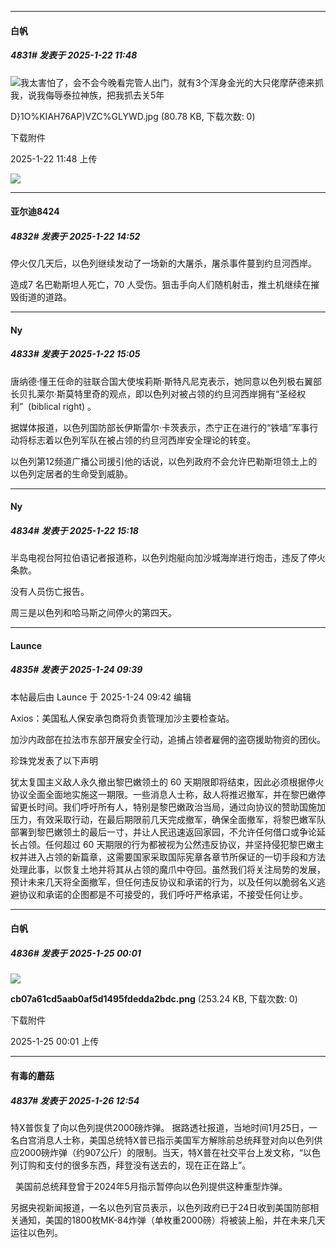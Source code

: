 ﻿
*****

####  白帆  
##### 4831#       发表于 2025-1-22 11:48

<img src="https://static.saraba1st.com/image/smiley/face2017/049.png" referrerpolicy="no-referrer">我太害怕了，会不会今晚看完管人出门，就有3个浑身金光的大只佬摩萨德来抓我，说我侮辱泰拉神族，把我抓去关5年

D}1O%KIAH76AP)VZC%GLYWD.jpg
(80.78 KB, 下载次数: 0)

下载附件

2025-1-22 11:48 上传

<img src="https://img.saraba1st.com/forum/202501/22/114814c4829pnxv33xnnsn.jpg" referrerpolicy="no-referrer">

*****

####  亚尔迪8424  
##### 4832#       发表于 2025-1-22 14:52

停火仅几天后，以色列继续发动了一场新的大屠杀，屠杀事件蔓到约旦河西岸。

造成7 名巴勒斯坦人死亡，70 人受伤。狙击手向人们随机射击，推土机继续在摧毁街道的道路。

*****

####  Ny  
##### 4833#       发表于 2025-1-22 15:05

唐纳德·懂王任命的驻联合国大使埃莉斯·斯特凡尼克表示，她同意以色列极右翼部长贝扎莱尔·斯莫特里奇的观点，即以色列对被占领的约旦河西岸拥有“圣经权利”  (biblical right) 。

据媒体报道，以色列国防部长伊斯雷尔·卡茨表示，杰宁正在进行的“铁墙”军事行动将标志着以色列军队在被占领的约旦河西岸安全理论的转变。

以色列第12频道广播公司援引他的话说，以色列政府不会允许巴勒斯坦领土上的以色列定居者的生命受到威胁。

*****

####  Ny  
##### 4834#       发表于 2025-1-22 15:18

半岛电视台阿拉伯语记者报道称，以色列炮艇向加沙城海岸进行炮击，违反了停火条款。

没有人员伤亡报告。

周三是以色列和哈马斯之间停火的第四天。

*****

####  Launce  
##### 4835#       发表于 2025-1-24 09:39

 本帖最后由 Launce 于 2025-1-24 09:42 编辑 

Axios：美国私人保安承包商将负责管理加沙主要检查站。

加沙内政部在拉法市东部开展安全行动，追捕占领者雇佣的盗窃援助物资的团伙。

珍珠党发表了以下声明

犹太复国主义敌人永久撤出黎巴嫩领土的 60 天期限即将结束，因此必须根据停火协议全面全面地实施这一期限。一些消息人士称，敌人将推迟撤军，并在黎巴嫩停留更长时间。我们呼吁所有人，特别是黎巴嫩政治当局，通过向协议的赞助国施加压力，有效采取行动，在最后期限前几天完成撤军，确保全面撤军，将黎巴嫩军队部署到黎巴嫩领土的最后一寸，并让人民迅速返回家园，不允许任何借口或争论延长占领。任何超过 60 天期限的行为都被视为公然违反协议，并坚持侵犯黎巴嫩主权并进入占领的新篇章，这需要国家采取国际宪章各章节所保证的一切手段和方法处理此事，以恢复土地并将其从占领的魔爪中夺回。虽然我们将关注局势的发展，预计未来几天将全面撤军，但任何违反协议和承诺的行为，以及任何以脆弱名义逃避协议和承诺的企图都是不可接受的，我们呼吁严格承诺，不接受任何让步。

*****

####  白帆  
##### 4836#       发表于 2025-1-25 00:01

<img src="https://img.saraba1st.com/forum/202501/25/000125el3abc8mmjvwblbx.png" referrerpolicy="no-referrer">

<strong>cb07a61cd5aab0af5d1495fdedda2bdc.png</strong> (253.24 KB, 下载次数: 0)

下载附件

2025-1-25 00:01 上传

*****

####  有毒的蘑菇  
##### 4837#       发表于 2025-1-26 12:54

 特X普恢复了向以色列提供2000磅炸弹。
据路透社报道，当地时间1月25日，一名白宫消息人士称，美国总统特X普已指示美国军方解除前总统拜登对向以色列供应2000磅炸弹（约907公斤）的限制。当天，特X普在社交平台上发文称，“以色列订购和支付的很多东西，拜登没有送去的，现在正在路上”。

  美国前总统拜登曾于2024年5月指示暂停向以色列提供这种重型炸弹。

另据央视新闻报道，一名以色列官员表示，以色列政府已于24日收到美国防部相关通知，美国的1800枚MK-84炸弹（单枚重2000磅）将被装上船，并在未来几天运往以色列。

　

